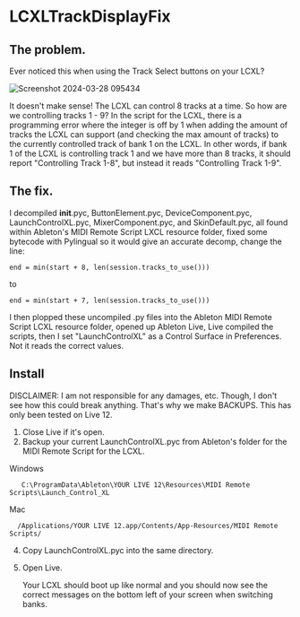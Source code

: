 # LCXLTrackDisplayFix
## The problem.
Ever noticed this when using the Track Select buttons on your LCXL?  
  
![Screenshot 2024-03-28 095434](https://github.com/Darkl0ud/LCXLTrackDisplayFix/assets/11672085/d6d98113-a7af-4363-83b5-93094124dccd)  
  
It doesn't make sense! The LCXL can control 8 tracks at a time. So how are we controlling tracks 1 - 9? In the script for the LCXL, there is a programming error where the integer is off by 1 when adding the amount of tracks the LCXL can support (and checking the max amount of tracks) to the currently controlled track of bank 1 on the LCXL. In other words, if bank 1 of the LCXL is controlling track 1 and we have more than 8 tracks, it should report "Controlling Track 1-8", but instead it reads "Controlling Track 1-9".

## The fix.
I decompiled __init__.pyc, ButtonElement.pyc, DeviceComponent.pyc, LaunchControlXL.pyc, MixerComponent.pyc, and SkinDefault.pyc, all found within Ableton's MIDI Remote Script LXCL resource folder, fixed some bytecode with Pylingual so it would give an accurate decomp, change the line:
```
end = min(start + 8, len(session.tracks_to_use()))
```
to
```
end = min(start + 7, len(session.tracks_to_use()))
```
I then plopped these uncompiled .py files into the Ableton MIDI Remote Script LCXL resource folder, opened up Ableton Live, Live compiled the scripts, then I set "LaunchControlXL" as a Control Surface in Preferences.
Not it reads the correct values.

## Install
  DISCLAIMER: I am not responsible for any damages, etc. Though, I don't see how this could break anything. That's why we make BACKUPS. This has only been tested on Live 12.
1. Close Live if it's open.
2. Backup your current LaunchControlXL.pyc from Ableton's folder for the MIDI Remote Script for the LCXL.  

Windows
```
   C:\ProgramData\Ableton\YOUR LIVE 12\Resources\MIDI Remote Scripts\Launch_Control_XL
```
Mac
```
  /Applications/YOUR LIVE 12.app/Contents/App-Resources/MIDI Remote Scripts/
```
4. Copy LaunchControlXL.pyc into the same directory.
5. Open Live.

   Your LCXL should boot up like normal and you should now see the correct messages on the bottom left of your screen when switching banks.
